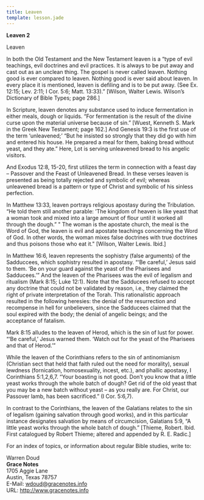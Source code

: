 ```yaml
---
title: Leaven
template: lesson.jade
---
```



**Leaven 2**

Leaven

In both the Old Testament and the New Testament leaven is a “type of
evil teachings, evil doctrines and evil practices. It is always to be
put away and cast out as an unclean thing. The gospel is never called
leaven. Nothing good is ever compared to leaven. Nothing good is ever
said about leaven. In every place it is mentioned, leaven is defiling
and is to be put away. (See Ex. 12:15; Lev. 2:11; I Cor. 5:6; Matt.
13:33).” [Wilson, Walter Lewis. Wilson’s Dictionary of Bible Types; page
286.]

In Scripture, leaven denotes any substance used to induce fermentation
in either meals, dough or liquids. “For fermentation is the result of
the divine curse upon the material universe because of sin.” [Wuest,
Kenneth S. Mark in the Greek New Testament; page 162.] And Genesis 19:3
is the first use of the term ‘unleavened;’ “But he insisted so strongly
that they did go with him and entered his house. He prepared a meal for
them, baking bread without yeast, and they ate.” Here, Lot is serving
unleavened bread to his angelic visitors.

And Exodus 12:8, 15-20, first utilizes the term in connection with a
feast day – Passover and the Feast of Unleavened Bread. In these verses
leaven is presented as being totally rejected and symbolic of evil;
whereas unleavened bread is a pattern or type of Christ and symbolic of
his sinless perfection.

In Matthew 13:33, leaven portrays religious apostasy during the
Tribulation. “He told them still another parable: ’The kingdom of heaven
is like yeast that a woman took and mixed into a large amount of flour
until it worked all through the dough.” " The woman is the apostate
church, the meal is the Word of God, the leaven is evil and apostate
teachings concerning the Word of God. In other words, the woman mixes
false doctrines with true doctrines and thus poisons those who eat it."
[Wilson, Walter Lewis. Ibid.]

In Matthew 16:6, leaven represents the sophistry (false arguments) of
the Sadduccees, which sophistry resulted in apostasy. “‘Be careful,’
Jesus said to them. ‘Be on your guard against the yeast of the Pharisees
and Sadducees.’” And the leaven of the Pharisees was the evil of
legalism and ritualism (Mark 8:15; Luke 12:1). Note that the Sadducees
refused to accept any doctrine that could not be validated by reason,
i.e., they claimed the right of private interpretation of the Torah.
This rationalistic approach resulted in the following heresies: the
denial of the resurrection and recompense in hell for unbelievers, since
the Sadducees claimed that the soul expired with the body; the denial of
angelic beings; and the acceptance of fatalism.

Mark 8:15 alludes to the leaven of Herod, which is the sin of lust for
power. “‘Be careful,’ Jesus warned them. ‘Watch out for the yeast of the
Pharisees and that of Herod.’”

While the leaven of the Corinthians refers to the sin of antinomianism
(Christian sect that held that faith ruled out the need for morality),
sexual lewdness (fornication, homosexuality, incest, etc.), and phallic
apostasy, I Corinthians 5:1,2,6,7. “Your boasting is not good. Don’t you
know that a little yeast works through the whole batch of dough? Get rid
of the old yeast that you may be a new batch without yeast – as you
really are. For Christ, our Passover lamb, has been sacrificed.” (I Cor.
5:6,7).

In contrast to the Corinthians, the leaven of the Galatians relates to
the sin of legalism (gaining salvation through good works), and in this
particular instance designates salvation by means of circumcision,
Galatians 5:9, “A little yeast works through the whole batch of dough.”
[Thieme, Robert. Ibid. First catalogued by Robert Thieme; altered and
appended by R. E. Radic.]

For an index of topics, or information about regular Bible studies,
write to:

Warren Doud  
**Grace Notes**  
1705 Aggie Lane  
Austin, Texas 78757  
E-Mail: wdoud@gracenotes.info  
URL: http://www.gracenotes.info

